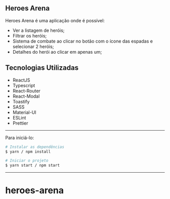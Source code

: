 ## Heroes Arena

Heroes Arena é uma aplicação onde é possível:
- Ver a listagem de heróis;
- Filtrar os heróis;
- Sistema de combate ao clicar no botão com o ícone das espadas e selecionar 2 heróis;
- Detalhes do herói ao clicar em apenas um;

## Tecnologias Utilizadas

- ReactJS
- Typescript
- React-Router
- React-Modal
- Toastify
- SASS
- Material-UI
- ESLint
- Prettier

---

Para iniciá-lo:
```bash
# Instalar as dependências
$ yarn / npm install

# Iniciar o projeto
$ yarn start / npm start
```

---
# heroes-arena
